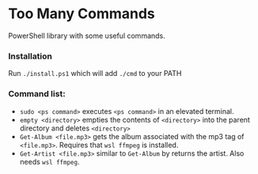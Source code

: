 # Too Many Commands

PowerShell library with some useful commands.

### Installation
Run `./install.ps1` which will add `./cmd` to your PATH

### Command list:
 - `sudo <ps command>` executes `<ps command>` in an elevated terminal.
 - `empty <directory>` empties the contents of `<directory>` into the parent directory and deletes `<directory>`
 - `Get-Album <file.mp3>` gets the album associated with the mp3 tag of `<file.mp3>`. Requires that `wsl ffmpeg` is installed.
 - `Get-Artist <file.mp3>` similar to `Get-Album` by returns the artist. Also needs `wsl ffmpeg`.
